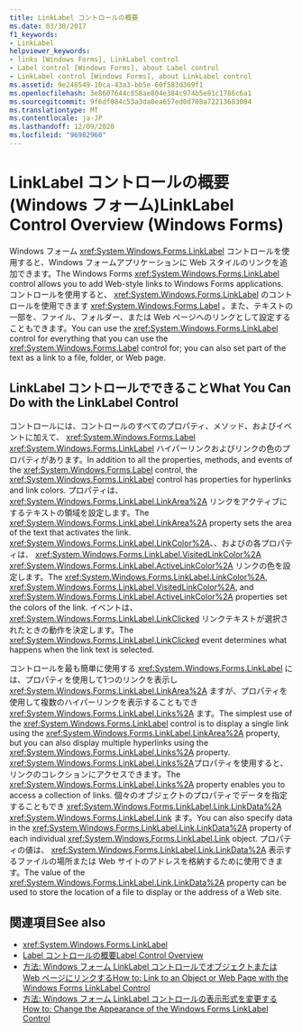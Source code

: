 ```yaml
---
title: LinkLabel コントロールの概要
ms.date: 03/30/2017
f1_keywords:
- LinkLabel
helpviewer_keywords:
- links [Windows Forms], LinkLabel control
- Label control [Windows Forms], about Label control
- LinkLabel control [Windows Forms], about LinkLabel control
ms.assetid: 9e248549-10ca-43a3-bb5e-60f583d369f1
ms.openlocfilehash: 3e8607644c858ae804e384c974b5e81c1786c6a1
ms.sourcegitcommit: 9f6df084c53a3da0ea657ed0d708a72213683084
ms.translationtype: MT
ms.contentlocale: ja-JP
ms.lasthandoff: 12/09/2020
ms.locfileid: "96982960"
---
```

# <a name="linklabel-control-overview-windows-forms"></a><span data-ttu-id="95176-102">LinkLabel コントロールの概要 (Windows フォーム)</span><span class="sxs-lookup"><span data-stu-id="95176-102">LinkLabel Control Overview (Windows Forms)</span></span>
<span data-ttu-id="95176-103">Windows フォーム <xref:System.Windows.Forms.LinkLabel> コントロールを使用すると、Windows フォームアプリケーションに Web スタイルのリンクを追加できます。</span><span class="sxs-lookup"><span data-stu-id="95176-103">The Windows Forms <xref:System.Windows.Forms.LinkLabel> control allows you to add Web-style links to Windows Forms applications.</span></span> <span data-ttu-id="95176-104">コントロールを使用すると、 <xref:System.Windows.Forms.LinkLabel> のコントロールを使用できます <xref:System.Windows.Forms.Label> 。また、テキストの一部を、ファイル、フォルダー、または Web ページへのリンクとして設定することもできます。</span><span class="sxs-lookup"><span data-stu-id="95176-104">You can use the <xref:System.Windows.Forms.LinkLabel> control for everything that you can use the <xref:System.Windows.Forms.Label> control for; you can also set part of the text as a link to a file, folder, or Web page.</span></span>  
  
## <a name="what-you-can-do-with-the-linklabel-control"></a><span data-ttu-id="95176-105">LinkLabel コントロールでできること</span><span class="sxs-lookup"><span data-stu-id="95176-105">What You Can Do with the LinkLabel Control</span></span>  
 <span data-ttu-id="95176-106">コントロールには、コントロールのすべてのプロパティ、メソッド、およびイベントに加えて、 <xref:System.Windows.Forms.Label> <xref:System.Windows.Forms.LinkLabel> ハイパーリンクおよびリンクの色のプロパティがあります。</span><span class="sxs-lookup"><span data-stu-id="95176-106">In addition to all the properties, methods, and events of the <xref:System.Windows.Forms.Label> control, the <xref:System.Windows.Forms.LinkLabel> control has properties for hyperlinks and link colors.</span></span> <span data-ttu-id="95176-107">プロパティは、 <xref:System.Windows.Forms.LinkLabel.LinkArea%2A> リンクをアクティブにするテキストの領域を設定します。</span><span class="sxs-lookup"><span data-stu-id="95176-107">The <xref:System.Windows.Forms.LinkLabel.LinkArea%2A> property sets the area of the text that activates the link.</span></span> <span data-ttu-id="95176-108"><xref:System.Windows.Forms.LinkLabel.LinkColor%2A>、、およびの各プロパティは、 <xref:System.Windows.Forms.LinkLabel.VisitedLinkColor%2A> <xref:System.Windows.Forms.LinkLabel.ActiveLinkColor%2A> リンクの色を設定します。</span><span class="sxs-lookup"><span data-stu-id="95176-108">The <xref:System.Windows.Forms.LinkLabel.LinkColor%2A>, <xref:System.Windows.Forms.LinkLabel.VisitedLinkColor%2A>, and <xref:System.Windows.Forms.LinkLabel.ActiveLinkColor%2A> properties set the colors of the link.</span></span> <span data-ttu-id="95176-109">イベントは、 <xref:System.Windows.Forms.LinkLabel.LinkClicked> リンクテキストが選択されたときの動作を決定します。</span><span class="sxs-lookup"><span data-stu-id="95176-109">The <xref:System.Windows.Forms.LinkLabel.LinkClicked> event determines what happens when the link text is selected.</span></span>  
  
 <span data-ttu-id="95176-110">コントロールを最も簡単に使用する <xref:System.Windows.Forms.LinkLabel> には、プロパティを使用して1つのリンクを表示し <xref:System.Windows.Forms.LinkLabel.LinkArea%2A> ますが、プロパティを使用して複数のハイパーリンクを表示することもでき <xref:System.Windows.Forms.LinkLabel.Links%2A> ます。</span><span class="sxs-lookup"><span data-stu-id="95176-110">The simplest use of the <xref:System.Windows.Forms.LinkLabel> control is to display a single link using the <xref:System.Windows.Forms.LinkLabel.LinkArea%2A> property, but you can also display multiple hyperlinks using the <xref:System.Windows.Forms.LinkLabel.Links%2A> property.</span></span> <span data-ttu-id="95176-111"><xref:System.Windows.Forms.LinkLabel.Links%2A>プロパティを使用すると、リンクのコレクションにアクセスできます。</span><span class="sxs-lookup"><span data-stu-id="95176-111">The <xref:System.Windows.Forms.LinkLabel.Links%2A> property enables you to access a collection of links.</span></span> <span data-ttu-id="95176-112">個々のオブジェクトのプロパティでデータを指定することもでき <xref:System.Windows.Forms.LinkLabel.Link.LinkData%2A> <xref:System.Windows.Forms.LinkLabel.Link> ます。</span><span class="sxs-lookup"><span data-stu-id="95176-112">You can also specify data in the <xref:System.Windows.Forms.LinkLabel.Link.LinkData%2A> property of each individual <xref:System.Windows.Forms.LinkLabel.Link> object.</span></span> <span data-ttu-id="95176-113">プロパティの値は、 <xref:System.Windows.Forms.LinkLabel.Link.LinkData%2A> 表示するファイルの場所または Web サイトのアドレスを格納するために使用できます。</span><span class="sxs-lookup"><span data-stu-id="95176-113">The value of the <xref:System.Windows.Forms.LinkLabel.Link.LinkData%2A> property can be used to store the location of a file to display or the address of a Web site.</span></span>  
  
## <a name="see-also"></a><span data-ttu-id="95176-114">関連項目</span><span class="sxs-lookup"><span data-stu-id="95176-114">See also</span></span>

- <xref:System.Windows.Forms.LinkLabel>
- [<span data-ttu-id="95176-115">Label コントロールの概要</span><span class="sxs-lookup"><span data-stu-id="95176-115">Label Control Overview</span></span>](label-control-overview-windows-forms.md)
- [<span data-ttu-id="95176-116">方法: Windows フォーム LinkLabel コントロールでオブジェクトまたは Web ページにリンクする</span><span class="sxs-lookup"><span data-stu-id="95176-116">How to: Link to an Object or Web Page with the Windows Forms LinkLabel Control</span></span>](link-to-an-object-or-web-page-with-wf-linklabel-control.md)
- [<span data-ttu-id="95176-117">方法: Windows フォーム LinkLabel コントロールの表示形式を変更する</span><span class="sxs-lookup"><span data-stu-id="95176-117">How to: Change the Appearance of the Windows Forms LinkLabel Control</span></span>](how-to-change-the-appearance-of-the-windows-forms-linklabel-control.md)
